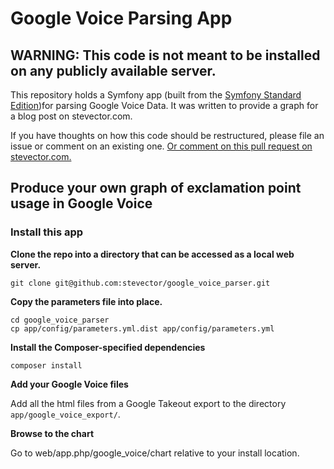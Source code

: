 # Google Voice Parsing App

## WARNING: This code is not meant to be installed on any publicly available server.

This repository holds a Symfony app (built from the [Symfony Standard Edition](https://github.com/symfony/symfony-standard))for parsing Google Voice Data. It was written to provide a graph for a blog post on stevector.com.

If you have thoughts on how this code should be restructured, please file an issue or comment on an existing one. [Or comment on this pull request on stevector.com.](https://github.com/stevector/stevector.github.io/pull/10)

## Produce your own graph of exclamation point usage in Google Voice

### Install this app

**Clone the repo into a directory that can be accessed as a local web server.**

```
git clone git@github.com:stevector/google_voice_parser.git
```

**Copy the parameters file into place.**

```
cd google_voice_parser
cp app/config/parameters.yml.dist app/config/parameters.yml
```

**Install the Composer-specified dependencies**

```
composer install
```

**Add your Google Voice files**

Add all the html files from a Google Takeout export to the directory `app/google_voice_export/`.

**Browse to the chart**

Go to web/app.php/google_voice/chart relative to your install location.

